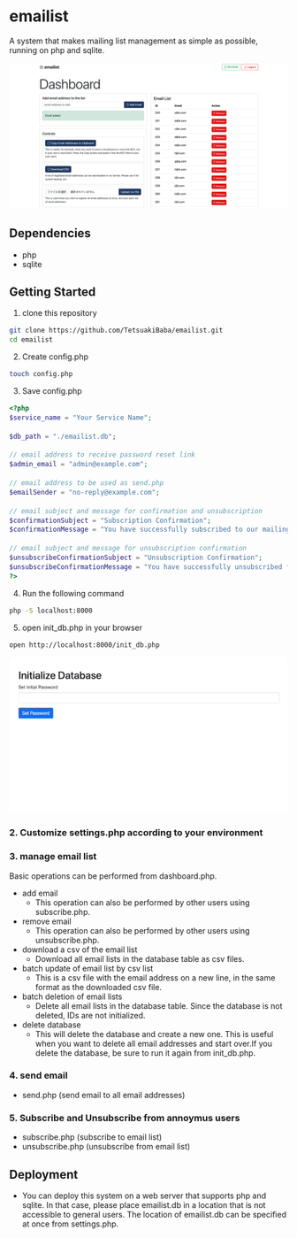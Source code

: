 # emailist
A system that makes mailing list management as simple as possible, running on php and sqlite.

![screenshot](./images/screenshot.png)
## Dependencies
* php
* sqlite

## Getting Started

1. clone this repository
```bash
git clone https://github.com/TetsuakiBaba/emailist.git
cd emailist
```

2. Create config.php
```bash
touch config.php
```

3. Save config.php
```php
<?php
$service_name = "Your Service Name";

$db_path = "./emailist.db";

// email address to receive password reset link
$admin_email = "admin@example.com";

// email address to be used as send.php
$emailSender = "no-reply@example.com";

// email subject and message for confirmation and unsubscription
$confirmationSubject = "Subscription Confirmation";
$confirmationMessage = "You have successfully subscribed to our mailing list.";

// email subject and message for unsubscription confirmation
$unsubscribeConfirmationSubject = "Unsubscription Confirmation";
$unsubscribeConfirmationMessage = "You have successfully unsubscribed from our mailing list.";
?>
```

4. Run the following command
```bash
php -S localhost:8000
```

5. open init_db.php in your browser
```bash
open http://localhost:8000/init_db.php
```


<!-- teaser.gifを挿入 -->
![teaser](images/teaser.gif)

### 2. Customize settings.php according to your environment

### 3. manage email list
Basic operations can be performed from dashboard.php.
* add email
  * This operation can also be performed by other users using subscribe.php.
* remove email
  * This operation can also be performed by other users using unsubscribe.php.
* download a csv of the email list
  * Download all email lists in the database table as csv files.
* batch update of email list by csv list
  * This is a csv file with the email address on a new line, in the same format as the downloaded csv file.
* batch deletion of email lists
  * Delete all email lists in the database table. Since the database is not deleted, IDs are not initialized.
* delete database
  * This will delete the database and create a new one. This is useful when you want to delete all email addresses and start over.If you delete the database, be sure to run it again from init_db.php.

### 4. send email
* send.php (send email to all email addresses)

### 5. Subscribe and Unsubscribe from annoymus users
* subscribe.php (subscribe to email list)
* unsubscribe.php (unsubscribe from email list)

## Deployment
* You can deploy this system on a web server that supports php and sqlite. In that case, please place emailist.db in a location that is not accessible to general users. The location of emailist.db can be specified at once from settings.php.